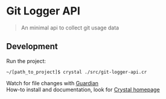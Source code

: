# Git Logger API
> An minimal api to collect git usage data

## Development

Run the project:
```shell
~/[path_to_project]$ crystal ./src/git-logger-api.cr
```

Watch for file changes with [Guardian](https://github.com/f/guardian)  
How-to install and documentation, look for [Crystal homepage](https://crystal-lang.org/)


